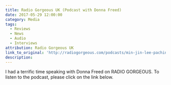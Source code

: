 ```yaml
---
title: Radio Gorgeous UK (Podcast with Donna Freed)
date: 2017-05-29 12:00:00
category: Media
tags:
  - Reviews
  - News
  - Audio
  - Interviews
attribution: Radio Gorgeous UK
link_to_original: 'http://radiogorgeous.com/podcasts/min-jin-lee-pachinko/'
description:
---
```



I had a terrific time speaking with Donna Freed on RADIO GORGEOUS. To listen to the podcast, please click on the link below.